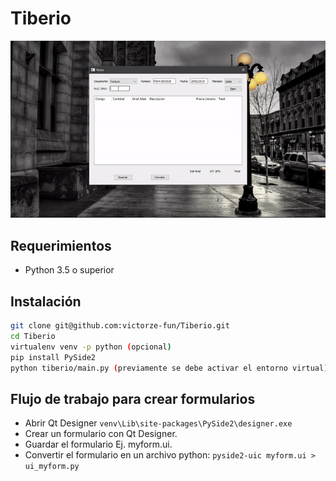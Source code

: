 # Tiberio
![](https://raw.githubusercontent.com/victorze-fun/Tiberio/master/tiberio1.gif)

## Requerimientos
- Python 3.5 o superior

## Instalación
```bash
git clone git@github.com:victorze-fun/Tiberio.git
cd Tiberio
virtualenv venv -p python (opcional)
pip install PySide2
python tiberio/main.py (previamente se debe activar el entorno virtual)
```

## Flujo de trabajo para crear formularios
* Abrir Qt Designer `venv\Lib\site-packages\PySide2\designer.exe`
* Crear un formulario con Qt Designer.
* Guardar el formulario Ej. myform.ui.
* Convertir el formulario en un archivo python: `pyside2-uic myform.ui > ui_myform.py`

